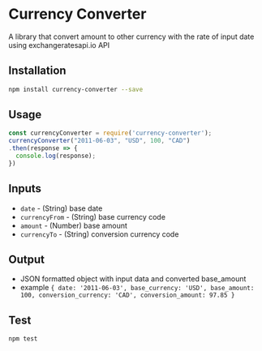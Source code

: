 Currency Converter
==============

A library that convert amount to other currency with the rate of input date using exchangeratesapi.io API

## Installation
```bash
npm install currency-converter --save
```

## Usage
```js
const currencyConverter = require('currency-converter');
currencyConverter("2011-06-03", "USD", 100, "CAD")
.then(response => {
  console.log(response);
})
```

## Inputs
- `date` - (String) base date
- `currencyFrom` - (String) base currency code
- `amount` - (Number) base amount
- `currencyTo` - (String) conversion currency code


## Output
- JSON formatted object with input data and converted base_amount
- example
`
{ date: '2011-06-03',
  base_currency: 'USD',
  base_amount: 100,
  conversion_currency: 'CAD',
  conversion_amount: 97.85 }
`

## Test
```bash
npm test
```
